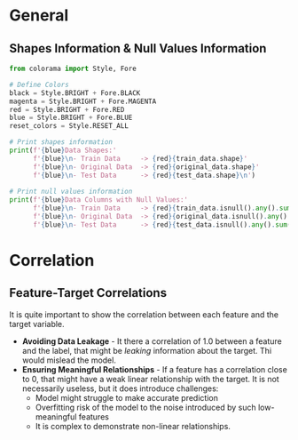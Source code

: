 # General
## Shapes Information & Null Values Information
``` python
from colorama import Style, Fore

# Define Colors
black = Style.BRIGHT + Fore.BLACK
magenta = Style.BRIGHT + Fore.MAGENTA
red = Style.BRIGHT + Fore.RED
blue = Style.BRIGHT + Fore.BLUE
reset_colors = Style.RESET_ALL

# Print shapes information
print(f'{blue}Data Shapes:'
      f'{blue}\n- Train Data     -> {red}{train_data.shape}'
      f'{blue}\n- Original Data  -> {red}{original_data.shape}'
      f'{blue}\n- Test Data      -> {red}{test_data.shape}\n')
      
# Print null values information
print(f'{blue}Data Columns with Null Values:'
      f'{blue}\n- Train Data     -> {red}{train_data.isnull().any().sum()}'
      f'{blue}\n- Original Data  -> {red}{original_data.isnull().any().sum()}'
      f'{blue}\n- Test Data      -> {red}{test_data.isnull().any().sum()}\n')
```

# Correlation
## Feature-Target Correlations
It is quite important to show the correlation between each feature and the target variable.
- **Avoiding Data Leakage** - It there a correlation of 1.0 between a feature and the label, that might be *leaking* 
information about the target. Thi would mislead the model.
- **Ensuring Meaningful Relationships** - If a feature has a correlation close to 0, that might have a weak linear relationship
with the target. It is not necessarily useless, but it does introduce challenges:
  - Model might struggle to make accurate prediction
  - Overfitting risk of the model to the noise introduced by such low-meaningful features
  - It is complex to demonstrate non-linear relationships.
